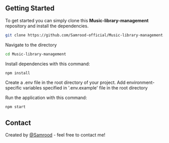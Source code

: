 ## Getting Started 
To get started you can simply clone this **Music-library-management** repository and install the dependencies.
```bash
git clone https://github.com/Samrood-official/Music-library-management.git
```
Navigate to the directory
```bash
cd Music-library-management
```

Install dependencies with this command:
```bash
npm install
```

Create a .env file in the root directory of your project. Add environment-specific variables specified in '.env.example' file in the root directory

Run the application with this command:
```bash
npm start
```

## Contact
Created by [@Samrood](https://www.linkedin.com/in/samrood-a-93b148227/) - feel free to contact me!
